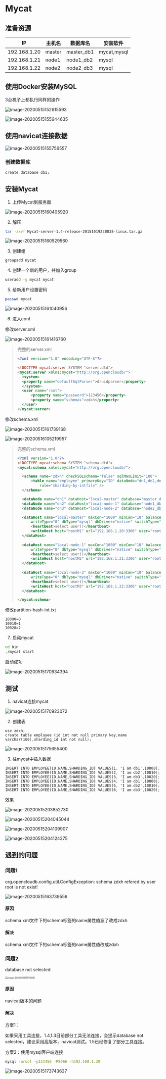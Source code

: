 # Mycat



## 准备资源

| IP           | 主机名 | 数据库名   | 安装软件    |
| ------------ | ------ | ---------- | ----------- |
| 192.168.1.20 | master | master_db1 | mycat,mysql |
| 192.168.1.21 | node1  | node1_db2  | mysql       |
| 192.168.1.22 | node2  | node2_db3  | mysql       |



## 使用Docker安装MySQL

3台机子上都执行同样的操作

![image-20200515152615593](E:/%E6%88%91%E7%9A%84%E5%9D%9A%E6%9E%9C%E4%BA%91/OneDrive/%E5%AD%A6%E4%B9%A0/%E7%AC%94%E8%AE%B0/%E5%9B%BE%E7%89%87/note_images/image-20200515152615593.png)

![image-20200515155644635](E:/%E6%88%91%E7%9A%84%E5%9D%9A%E6%9E%9C%E4%BA%91/OneDrive/%E5%AD%A6%E4%B9%A0/%E7%AC%94%E8%AE%B0/%E5%9B%BE%E7%89%87/note_images/image-20200515155644635.png)



## 使用navicat连接数据

![image-20200515155756557](E:/%E6%88%91%E7%9A%84%E5%9D%9A%E6%9E%9C%E4%BA%91/OneDrive/%E5%AD%A6%E4%B9%A0/%E7%AC%94%E8%AE%B0/%E5%9B%BE%E7%89%87/note_images/image-20200515155756557.png)

### 创建数据库

```sh
create database db1;
```



## 安装Mycat

1. 上传Mycat到服务器

![image-20200515160405920](E:/%E6%88%91%E7%9A%84%E5%9D%9A%E6%9E%9C%E4%BA%91/OneDrive/%E5%AD%A6%E4%B9%A0/%E7%AC%94%E8%AE%B0/%E5%9B%BE%E7%89%87/note_images/image-20200515160405920.png)



2. 解压

```sh
tar -zxvf Mycat-server-1.4-release-20151019230038-linux.tar.gz
```



![image-20200515160529560](E:/%E6%88%91%E7%9A%84%E5%9D%9A%E6%9E%9C%E4%BA%91/OneDrive/%E5%AD%A6%E4%B9%A0/%E7%AC%94%E8%AE%B0/%E5%9B%BE%E7%89%87/note_images/image-20200515160529560.png)



3. 创建组

```
groupadd mycat
```

4. 创建一个新的用户，并加入group

```sh
useradd -g mycat mycat
```

5. 给新用户设置密码

```sh
passwd mycat
```

![image-20200515161040956](E:/%E6%88%91%E7%9A%84%E5%9D%9A%E6%9E%9C%E4%BA%91/OneDrive/%E5%AD%A6%E4%B9%A0/%E7%AC%94%E8%AE%B0/%E5%9B%BE%E7%89%87/note_images/image-20200515161040956.png)

6. 进入conf

修改server.xml

![image-20200515161416760](E:/%E6%88%91%E7%9A%84%E5%9D%9A%E6%9E%9C%E4%BA%91/OneDrive/%E5%AD%A6%E4%B9%A0/%E7%AC%94%E8%AE%B0/%E5%9B%BE%E7%89%87/note_images/image-20200515161416760.png)

> 完整的server.xml
>
> ```xml
> <?xml version="1.0" encoding="UTF-8"?>
> 
> <!DOCTYPE mycat:server SYSTEM "server.dtd">
> <mycat:server xmlns:mycat="http://org.opencloudb/">
> 	<system>
> 	<property name="defaultSqlParser">druidparser</property>
> 	</system>
> 	<user name="root">
> 		<property name="password">123456</property>
> 		<property name="schemas">zdxh</property>
> 	</user>
> </mycat:server>
> ```
>
> 



修改schema.xml

![image-20200515161739168](E:/%E6%88%91%E7%9A%84%E5%9D%9A%E6%9E%9C%E4%BA%91/OneDrive/%E5%AD%A6%E4%B9%A0/%E7%AC%94%E8%AE%B0/%E5%9B%BE%E7%89%87/note_images/image-20200515161739168.png)



![image-20200516105219957](E:/%E6%88%91%E7%9A%84%E5%9D%9A%E6%9E%9C%E4%BA%91/OneDrive/%E5%AD%A6%E4%B9%A0/%E7%AC%94%E8%AE%B0/%E5%9B%BE%E7%89%87/note_images/image-20200516105219957.png)



> 完整的schema.xml
>
> ```xml
> <?xml version="1.0"?>
> <!DOCTYPE mycat:schema SYSTEM "schema.dtd">
> <mycat:schema xmlns:mycat="http://org.opencloudb/">
> 
> 	<schema name="zdxh" checkSQLschema="false" sqlMaxLimit="100">
> 		<table name="employee" primaryKey="ID" dataNode="dn1,dn2,dn3"
> 			rule="sharding-by-intfile" />
> 	</schema>
> 
> 	<dataNode name="dn1" dataHost="local-master" database="master_db1" />
> 	<dataNode name="dn2" dataHost="local-node-1" database="node1_db2" />
> 	<dataNode name="dn3" dataHost="local-node-2" database="node2_db3" />
> 
> 	<dataHost name="local-master" maxCon="1000" minCon="10" balance="0"
> 		writeType="0" dbType="mysql" dbDriver="native" switchType="1"  slaveThreshold="100">
> 		<heartbeat>select user()</heartbeat>
> 		<writeHost host="hostM1" url="192.168.1.20:3306" user="root" password="123456"></writeHost>
> 	</dataHost>
> 	
> 	<dataHost name="local-node-1" maxCon="1000" minCon="10" balance="0"
> 		writeType="0" dbType="mysql" dbDriver="native" switchType="1"  slaveThreshold="100">
> 		<heartbeat>select user()</heartbeat>
> 		<writeHost host="hostM2" url="192.168.1.21:3306" user="root" password="123456"></writeHost>
> 	</dataHost>
> 	
> 	<dataHost name="local-node-2" maxCon="1000" minCon="10" balance="0"
> 		writeType="0" dbType="mysql" dbDriver="native" switchType="1"  slaveThreshold="100">
> 		<heartbeat>select user()</heartbeat>
> 		<writeHost host="hostM3" url="192.168.1.22:3306" user="root" password="123456"></writeHost>
> 	</dataHost>
> 
> </mycat:schema>
> 
> ```
>
> 



修改partition-hash-int.txt

```
10000=0
10010=1
10020=2
```



7. 启动mycat

```sh
cd bin
./mycat start
```



启动成功

![image-20200515170634394](E:/%E6%88%91%E7%9A%84%E5%9D%9A%E6%9E%9C%E4%BA%91/OneDrive/%E5%AD%A6%E4%B9%A0/%E7%AC%94%E8%AE%B0/%E5%9B%BE%E7%89%87/note_images/image-20200515170634394.png)



## 测试

1. navicat连接mycat

![image-20200515170923072](E:/%E6%88%91%E7%9A%84%E5%9D%9A%E6%9E%9C%E4%BA%91/OneDrive/%E5%AD%A6%E4%B9%A0/%E7%AC%94%E8%AE%B0/%E5%9B%BE%E7%89%87/note_images/image-20200515170923072.png)





2. 创建表

```mysql
use zdxh;
create table employee (id int not null primary key,name varchar(100),sharding_id int not null);
```

![image-20200515175655400](E:/%E6%88%91%E7%9A%84%E5%9D%9A%E6%9E%9C%E4%BA%91/OneDrive/%E5%AD%A6%E4%B9%A0/%E7%AC%94%E8%AE%B0/%E5%9B%BE%E7%89%87/note_images/image-20200515175655400.png)

3. 往mycat中插入数据

```mysql
INSERT INTO EMPLOYEE(ID,NAME,SHARDING_ID) VALUES(1, 'I am db1',10000);
INSERT INTO EMPLOYEE(ID,NAME,SHARDING_ID) VALUES(2, 'I am db2',10010);
INSERT INTO EMPLOYEE(ID,NAME,SHARDING_ID) VALUES(3, 'I am db3',10020);
INSERT INTO EMPLOYEE(ID,NAME,SHARDING_ID) VALUES(4, 'I am db1',10000);
INSERT INTO EMPLOYEE(ID,NAME,SHARDING_ID) VALUES(5, 'I am db2',10010);
INSERT INTO EMPLOYEE(ID,NAME,SHARDING_ID) VALUES(6, 'I am db3',10020);
```

效果

![image-20200515203852730](E:/%E6%88%91%E7%9A%84%E5%9D%9A%E6%9E%9C%E4%BA%91/OneDrive/%E5%AD%A6%E4%B9%A0/%E7%AC%94%E8%AE%B0/%E5%9B%BE%E7%89%87/note_images/image-20200515203852730.png)

![image-20200515204045044](E:/%E6%88%91%E7%9A%84%E5%9D%9A%E6%9E%9C%E4%BA%91/OneDrive/%E5%AD%A6%E4%B9%A0/%E7%AC%94%E8%AE%B0/%E5%9B%BE%E7%89%87/note_images/image-20200515204045044.png)



![image-20200515204109907](E:/%E6%88%91%E7%9A%84%E5%9D%9A%E6%9E%9C%E4%BA%91/OneDrive/%E5%AD%A6%E4%B9%A0/%E7%AC%94%E8%AE%B0/%E5%9B%BE%E7%89%87/note_images/image-20200515204109907.png)



![image-20200515204124375](E:/%E6%88%91%E7%9A%84%E5%9D%9A%E6%9E%9C%E4%BA%91/OneDrive/%E5%AD%A6%E4%B9%A0/%E7%AC%94%E8%AE%B0/%E5%9B%BE%E7%89%87/note_images/image-20200515204124375.png)





## 遇到的问题

### 问题1

org.opencloudb.config.util.ConfigException: schema zdxh refered by user root is not exist!

![image-20200515163739559](E:/%E6%88%91%E7%9A%84%E5%9D%9A%E6%9E%9C%E4%BA%91/OneDrive/%E5%AD%A6%E4%B9%A0/%E7%AC%94%E8%AE%B0/%E5%9B%BE%E7%89%87/note_images/image-20200515163739559.png)

#### 原因

schema.xml文件下的schema标签的name属性值忘了改成zdxh

#### 解决

schema.xml文件下的schema标签的name属性值改成zdxh

























### 问题2

database not selected

<img src="E:/%E6%88%91%E7%9A%84%E5%9D%9A%E6%9E%9C%E4%BA%91/OneDrive/%E5%AD%A6%E4%B9%A0/%E7%AC%94%E8%AE%B0/%E5%9B%BE%E7%89%87/note_images/image-20200515171718851.png" alt="image-20200515171718851" style="zoom: 50%;" />

#### 原因

navicat版本的问题

#### 解决

方案1：

如果采用工具连接，1.4,1.3目前部分工具无法连接，会提示database not selected，建议采用高版本，navicat测试。1.5已经修复了部分工具连接。

方案2：使用mysql客户端连接

```sh
mysql -uroot -p123456 -P8066 -h192.168.1.20
```

![image-20200515173743637](E:/%E6%88%91%E7%9A%84%E5%9D%9A%E6%9E%9C%E4%BA%91/OneDrive/%E5%AD%A6%E4%B9%A0/%E7%AC%94%E8%AE%B0/%E5%9B%BE%E7%89%87/note_images/image-20200515173743637.png)